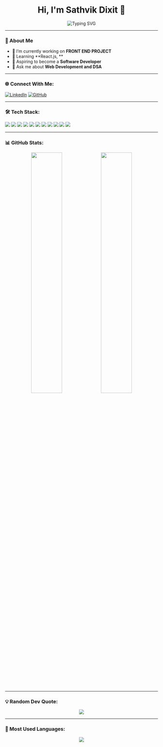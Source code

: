 <h1 align="center">Hi, I'm Sathvik Dixit 👋</h1>

<p align="center">
  <img src="https://readme-typing-svg.herokuapp.com?font=Fira+Code&pause=1000&color=4FC3F7&center=true&vCenter=true&width=435&lines=Crafting+Code+with+Purpose;CS+Student+%7C+7th+Sem" alt="Typing SVG" />
</p>




---

### 🚀 About Me
- 🔭 I’m currently working on **FRONT END PROJECT**
- 🌱 Learning **React.js, **
- 🎯 Aspiring to become a **Software Developer**
- 💬 Ask me about **Web Development and DSA**

---

### 🌐 Connect With Me:
[![LinkedIn](https://img.shields.io/badge/LinkedIn-0A66C2?style=for-the-badge&logo=linkedin&logoColor=white)]((https://www.linkedin.com/in/sathvik-dixit/)) 
[![GitHub](https://img.shields.io/badge/GitHub-171515?style=for-the-badge&logo=github&logoColor=white)](https://github.com/SathvikDixit) 

---

### 🛠 Tech Stack:
<p align="left">
  <img src="https://img.shields.io/badge/HTML5-%23E34F26.svg?style=for-the-badge&logo=html5&logoColor=white" />
  <img src="https://img.shields.io/badge/CSS3-%231572B6.svg?style=for-the-badge&logo=css3&logoColor=white" />
  <img src="https://img.shields.io/badge/JavaScript-%23F7DF1E.svg?style=for-the-badge&logo=javascript&logoColor=black" />
  <img src="https://img.shields.io/badge/React-%2361DAFB.svg?style=for-the-badge&logo=react&logoColor=black" />
  
  <img src="https://img.shields.io/badge/TailwindCSS-%2306B6D4.svg?style=for-the-badge&logo=tailwindcss&logoColor=white" />
  <img src="https://img.shields.io/badge/Node.js-%2343853D.svg?style=for-the-badge&logo=node.js&logoColor=white" />
  <img src="https://img.shields.io/badge/Express.js-%23404D59.svg?style=for-the-badge&logo=express&logoColor=white" />
  <img src="https://img.shields.io/badge/MongoDB-%2347A248.svg?style=for-the-badge&logo=mongodb&logoColor=white" />
  <img src="https://img.shields.io/badge/Git-%23F05032.svg?style=for-the-badge&logo=git&logoColor=white" />
  <img src="https://img.shields.io/badge/GSAP-%2388CE02.svg?style=for-the-badge&logo=greensock&logoColor=white" />
  <img src="https://img.shields.io/badge/Locomotive%20Scroll-%23000000.svg?style=for-the-badge&logo=locomotive&logoColor=white" />
<!--   <img src="https://img.shields.io/badge/JavaScript-%23F7DF1E.svg?style=for-the-badge&logo=javascript&logoColor=black" /> -->
</p>

---

### 📊 GitHub Stats:
<p align="center">
  <img src="https://github-readme-stats.vercel.app/api?username=SathvikDixit&show_icons=true&theme=dark" width="45%" />
<img src="https://github-readme-stats.vercel.app/api/streak-stats?user=sachinpatilaurad&theme=dark" width="45%" />
</p>

---

### 💡 Random Dev Quote:
<p align="center">
  <img src="https://quotes-github-readme.vercel.app/api?type=horizontal&theme=dark" />
</p>

---

### 🚀 Most Used Languages:
<p align="center">
  <img src="https://github-readme-stats.vercel.app/api/top-langs/?username=sachinpatilaurad&layout=compact&theme=dark" />
</p>
